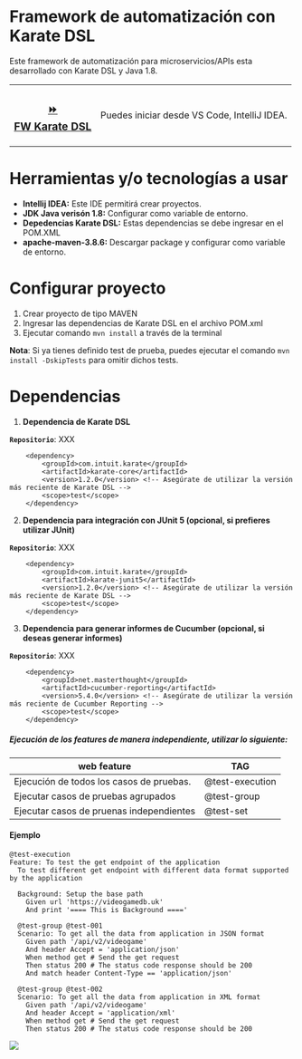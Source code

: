 # Framework de automatización con Karate DSL

Este framework de automatización para microservicios/APIs esta desarrollado con Karate DSL y Java 1.8.

<table>
  <tr> 
    <th>
      <h3>
          <a href="https://github.com/eberssgarcia/fw-karatedsl">⏩ <br/> FW Karate DSL</a>
      </h3>
   </th>
   <td>
     Puedes iniciar desde VS Code, IntelliJ IDEA.
   </td>
  </tr>
</table>

# Herramientas y/o tecnologías a usar

* **Intellij IDEA:** Este IDE permitirá crear proyectos.
* **JDK Java verisón 1.8:** Configurar como variable de entorno.
* **Depedencias Karate DSL:** Estas dependencias se debe ingresar en el POM.XML
* **apache-maven-3.8.6:** Descargar package y configurar como variable de entorno.

# Configurar proyecto

1. Crear proyecto de tipo MAVEN
2. Ingresar las dependencias de Karate DSL en el archivo POM.xml
3. Ejecutar comando `mvn install` a través de la terminal

**Nota**: Si ya tienes definido test de prueba, puedes ejecutar el comando `mvn install -DskipTests` para omitir dichos
tests.

# Dependencias

1. **Dependencia de Karate DSL**

**`Repositorio`**: XXX

        <dependency>
            <groupId>com.intuit.karate</groupId>
            <artifactId>karate-core</artifactId>
            <version>1.2.0</version> <!-- Asegúrate de utilizar la versión más reciente de Karate DSL -->
            <scope>test</scope>
        </dependency>

2. **Dependencia para integración con JUnit 5 (opcional, si prefieres utilizar JUnit)**

**`Repositorio`**: XXX

        <dependency>
            <groupId>com.intuit.karate</groupId>
            <artifactId>karate-junit5</artifactId>
            <version>1.2.0</version> <!-- Asegúrate de utilizar la versión más reciente de Karate DSL -->
            <scope>test</scope>
        </dependency>

3. **Dependencia para generar informes de Cucumber (opcional, si deseas generar informes)**

**`Repositorio`**: XXX

        <dependency>
            <groupId>net.masterthought</groupId>
            <artifactId>cucumber-reporting</artifactId>
            <version>5.4.0</version> <!-- Asegúrate de utilizar la versión más reciente de Cucumber Reporting -->
            <scope>test</scope>
        </dependency>

##### Ejecución de los features de manera independiente, utilizar lo siguiente:

| web feature                              | TAG             |
|------------------------------------------|-----------------|
| Ejecución de todos los casos de pruebas. | @test-execution |
| Ejecutar casos de pruebas agrupados      | @test-group     |
| Ejecutar casos de pruenas independientes | @test-set       | 

#### Ejemplo

```cucumber
@test-execution
Feature: To test the get endpoint of the application
  To test different get endpoint with different data format supported by the application

  Background: Setup the base path
    Given url 'https://videogamedb.uk'
    And print '==== This is Background ===='

  @test-group @test-001
  Scenario: To get all the data from application in JSON format
    Given path '/api/v2/videogame'
    And header Accept = 'application/json'
    When method get # Send the get request
    Then status 200 # The status code response should be 200
    And match header Content-Type == 'application/json'

  @test-group @test-002
  Scenario: To get all the data from application in XML format
    Given path '/api/v2/videogame'
    And header Accept = 'application/xml'
    When method get # Send the get request
    Then status 200 # The status code response should be 200
```

<div>
  <a href="https://www.linkedin.com/in/eberssgarcia/">
    <img src="https://img.shields.io/badge/@eberssgarcia--lightgrey?logo=linkedin&amp;style=social">
  </a>
</div>